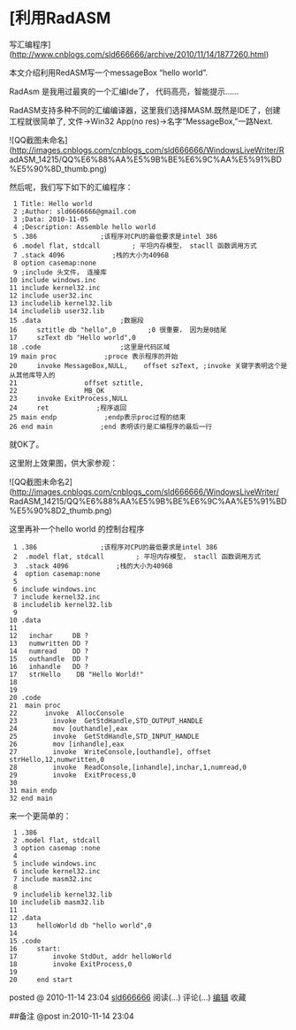 #  [利用RadASM
写汇编程序](http://www.cnblogs.com/sld666666/archive/2010/11/14/1877260.html)

本文介绍利用RedASM写一个messageBox “hello world”.

RadAsm 是我用过最爽的一个汇编Ide了， 代码高亮，智能提示……

RadASM支持多种不同的汇编编译器，这里我们选择MASM.既然是IDE了，创建工程就很简单了, 文件->Win32 App(no
res)->名字“MessageBox,”一路Next.

![QQ截图未命名](http://images.cnblogs.com/cnblogs_com/sld666666/WindowsLiveWriter/R
adASM_14215/QQ%E6%88%AA%E5%9B%BE%E6%9C%AA%E5%91%BD%E5%90%8D_thumb.png)

然后呢，我们写下如下的汇编程序：

     1 Title: Hello world   
     2 ;Author: sld6666666@gmail.com      
     3 ;Data: 2010-11-05   
     4 ;Description: Assemble hello world  
     5 .386                ;该程序对CPU的最低要求是intel 386   
     6 .model flat, stdcall        ; 平坦内存模型， stacll 函数调用方式   
     7 .stack 4096            ;栈的大小为4096B  
     8 option casemap:none  
     9 ;include 头文件， 连接库   
    10 include windows.inc   
    11 include kernel32.inc   
    12 include user32.inc   
    13 includelib kernel32.lib   
    14 includelib user32.lib  
    15 .data                    ;数据段  
    16     sztitle db "hello",0        ;0 很重要， 因为是0结尾   
    17     szText db "Hello world",0   
    18 .code                    ;这里是代码区域  
    19 main proc            ;proce 表示程序的开始   
    20     invoke MessageBox,NULL,    offset szText, ;invoke 关键字表明这个是从其他库导入的   
    21                 offset sztitle,   
    22                 MB_OK   
    23     invoke ExitProcess,NULL  
    24     ret            ;程序返回  
    25 main endp            ;endp表示proc过程的结束  
    26 end main            ;end 表明该行是汇编程序的最后一行

就OK了。

这里附上效果图，供大家参观：

![QQ截图未命名2](http://images.cnblogs.com/cnblogs_com/sld666666/WindowsLiveWriter/
RadASM_14215/QQ%E6%88%AA%E5%9B%BE%E6%9C%AA%E5%91%BD%E5%90%8D2_thumb.png)

这里再补一个hello world 的控制台程序

     1 .386                ;该程序对CPU的最低要求是intel 386   
     2  .model flat, stdcall        ; 平坦内存模型， stacll 函数调用方式   
     3  .stack 4096            ;栈的大小为4096B  
     4  option casemap:none  
     5   
     6 include windows.inc  
     7 include kernel32.inc  
     8 includelib kernel32.lib  
     9   
    10 .data  
    11   
    12   inchar     DB ?  
    13   numwritten DD ?  
    14   numread    DD ?  
    15   outhandle  DD ?  
    16   inhandle   DD ?  
    17   strHello    DB "Hello World!"  
    18   
    19   
    20 .code  
    21  main proc  
    22       invoke  AllocConsole  
    23         invoke  GetStdHandle,STD_OUTPUT_HANDLE  
    24         mov [outhandle],eax  
    25         invoke  GetStdHandle,STD_INPUT_HANDLE  
    26         mov [inhandle],eax  
    27         invoke  WriteConsole,[outhandle], offset strHello,12,numwritten,0  
    28         invoke  ReadConsole,[inhandle],inchar,1,numread,0  
    29         invoke  ExitProcess,0  
    30   
    31 main endp  
    32 end main 

来一个更简单的：

     1 .386  
     2 .model flat, stdcall  
     3 option casemap :none  
     4   
     5 include windows.inc  
     6 include kernel32.inc  
     7 include masm32.inc  
     8   
     9 includelib kernel32.lib  
    10 includelib masm32.lib  
    11   
    12 .data  
    13     helloWorld db "hello world",0  
    14       
    15 .code  
    16     start:  
    17         invoke StdOut, addr helloWorld  
    18         invoke ExitProcess,0  
    19       
    20     end start

posted @ 2010-11-14 23:04 [sld666666](http://www.cnblogs.com/sld666666/)
阅读(...) 评论(...) [编辑](https://i.cnblogs.com/EditPosts.aspx?postid=1877260) 收藏

##备注 
 @post in:2010-11-14 23:04